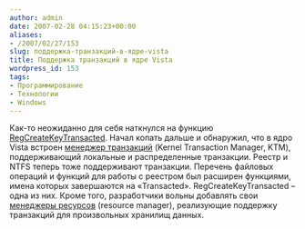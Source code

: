 ```yaml
---
author: admin
date: 2007-02-28 04:15:23+00:00
aliases:
- /2007/02/27/153
slug: поддержка-транзакций-в-ядре-vista
title: Поддержка транзакций в ядре Vista
wordpress_id: 153
tags:
- Программирование
- Технологии
- Windows
---
```


Как-то неожиданно для себя наткнулся на функцию [RegCreateKeyTransacted](http://msdn2.microsoft.com/en-us/library/aa965882.aspx). Начал копать дальше и обнаружил, что в ядро Vista встроен [менеджер транзакций](http://msdn2.microsoft.com/en-us/library/aa965882.aspx) (Kernel Transaction Manager, KTM), поддерживающий локальные и распределенные транзакции. Реестр и NTFS теперь тоже поддерживают транзакции. Перечень файловых операций и функций для работы с реестром был расширен функциями, имена  которых завершаются на «Transacted». RegCreateKeyTransacted – одна из них. Кроме того, разработчики вольны добавлять свои [менеджеры ресурсов](http://msdn2.microsoft.com/en-us/library/aa965198.aspx) (resource manager), реализующие поддержку транзакций для произвольных хранилищ данных.

